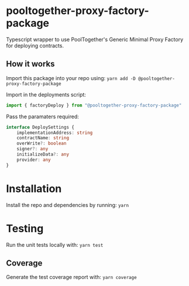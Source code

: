 # pooltogether-proxy-factory-package

Typescript wrapper to use PoolTogether's Generic Minimal Proxy Factory for deploying contracts.

## How it works

Import this package into your repo using:
`yarn add -D @pooltogether-proxy-factory-package`

Import in the deployments script:
```javascript
import { factoryDeploy } from "@pooltogether-proxy-factory-package"
```
Pass the paramaters required:
```typescript
interface DeploySettings {
    implementationAddress: string
    contractName: string
    overWrite?: boolean
    signer?: any 
    initializeData?: any
    provider: any 
}
```



# Installation
Install the repo and dependencies by running:
`yarn`


# Testing
Run the unit tests locally with:
`yarn test`

## Coverage
Generate the test coverage report with:
`yarn coverage`